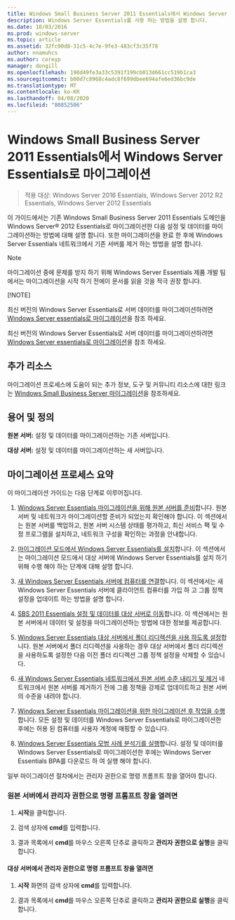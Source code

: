 ```yaml
---
title: Windows Small Business Server 2011 Essentials에서 Windows Server Essentials로 마이그레이션
description: Windows Server Essentials를 사용 하는 방법을 설명 합니다.
ms.date: 10/03/2016
ms.prod: windows-server
ms.topic: article
ms.assetid: 32fc90d8-31c5-4c7e-9fe3-483cf3c35f78
author: nnamuhcs
ms.author: coreyp
manager: dongill
ms.openlocfilehash: 190d49fe3a33c5391f199cb013d661cc519b1ca3
ms.sourcegitcommit: b00d7c8968c4adc8f699dbee694afe6ed36bc9de
ms.translationtype: MT
ms.contentlocale: ko-KR
ms.lasthandoff: 04/08/2020
ms.locfileid: "80852506"
---
```

# <a name="migrate-windows-small-business-server-2011-essentials-to-windows-server-essentials"></a>Windows Small Business Server 2011 Essentials에서 Windows Server Essentials로 마이그레이션

>적용 대상: Windows Server 2016 Essentials, Windows Server 2012 R2 Essentials, Windows Server 2012 Essentials

이 가이드에서는 기존 Windows Small Business Server 2011 Essentials 도메인을 Windows Server&reg; 2012 Essentials로 마이그레이션한 다음 설정 및 데이터를 마이그레이션하는 방법에 대해 설명 합니다. 또한 마이그레이션을 완료 한 후에 Windows Server Essentials 네트워크에서 기존 서버를 제거 하는 방법을 설명 합니다.  
  
> [!NOTE]
>  마이그레이션 중에 문제를 방지 하기 위해 Windows Server Essentials 제품 개발 팀에서는 마이그레이션을 시작 하기 전에이 문서를 읽을 것을 적극 권장 합니다.  
> 
> [!NOTE]
> 
>  최신 버전의 Windows Server Essentials로 서버 데이터를 마이그레이션하려면 [Windows Server essentials로 마이그레이션](Migrate-from-Previous-Versions-to-Windows-Server-Essentials-or-Windows-Server-Essentials-Experience.md)을 참조 하세요.  
> 
>  최신 버전의 Windows Server Essentials로 서버 데이터를 마이그레이션하려면 [Windows Server essentials로 마이그레이션](../migrate/Migrate-from-Previous-Versions-to-Windows-Server-Essentials-or-Windows-Server-Essentials-Experience.md)을 참조 하세요.  

  
## <a name="additional-resources"></a>추가 리소스  
 마이그레이션 프로세스에 도움이 되는 추가 정보, 도구 및 커뮤니티 리소스에 대한 링크는 [Windows Small Business Server 마이그레이션](https://go.microsoft.com/fwlink/?LinkId=217520)을 참조하세요.  
  
## <a name="terms-and-definitions"></a>용어 및 정의  
 **원본 서버:** 설정 및 데이터를 마이그레이션하는 기존 서버입니다.  
  
 **대상 서버:** 설정 및 데이터를 마이그레이션하는 새 서버입니다.  
  
## <a name="migration-process-summary"></a>마이그레이션 프로세스 요약  
 이 마이그레이션 가이드는 다음 단계로 이루어집니다.  
  

1.  [Windows Server Essentials 마이그레이션을 위해 원본 서버를 준비](Prepare-your-Source-Server-for-Windows-Server-Essentials-migration.md)합니다.  원본 서버 및 네트워크가 마이그레이션할 준비가 되었는지 확인해야 합니다. 이 섹션에서는 원본 서버를 백업하고, 원본 서버 시스템 상태를 평가하고, 최신 서비스 팩 및 수정 프로그램을 설치하고, 네트워크 구성을 확인하는 과정을 안내합니다.  
  
2.  [마이그레이션 모드에서 Windows Server Essentials를 설치](Install-Windows-Server-Essentials-in-migration-mode.md)합니다.  이 섹션에서는 마이그레이션 모드에서 대상 서버에 Windows Server Essentials를 설치 하기 위해 수행 해야 하는 단계에 대해 설명 합니다.  
  
3.  [새 Windows Server Essentials 서버에 컴퓨터를 연결](Join-computers-to-the-new-Windows-Server-Essentials-server.md)합니다.  이 섹션에서는 새 Windows Server Essentials 서버에 클라이언트 컴퓨터를 가입 하 고 그룹 정책 설정을 업데이트 하는 방법을 설명 합니다.  
  
4.  [SBS 2011 Essentials 설정 및 데이터를 대상 서버로 이동](Move-Windows-SBS-2011-Essentials-to-the-Destination-Server-for-migration.md)합니다.  이 섹션에서는 원본 서버에서 데이터 및 설정을 마이그레이션하는 방법에 대한 정보를 제공합니다.  
  
5.  [Windows Server Essentials 대상 서버에서 폴더 리디렉션을 사용 하도록 설정](Enable-folder-redirection-on-the-Windows-Server-Essentials-Destination-Server.md)합니다.  원본 서버에서 폴더 리디렉션을 사용하는 경우 대상 서버에서 폴더 리디렉션을 사용하도록 설정한 다음 이전 폴더 리디렉션 그룹 정책 설정을 삭제할 수 있습니다.  
  
6.  [새 Windows Server Essentials 네트워크에서 원본 서버 수준 내리기 및 제거](Demote-and-remove-the-Source-Server-from-the-new-Windows-Server-Essentials-network.md)  네트워크에서 원본 서버를 제거하기 전에 그룹 정책을 강제로 업데이트하고 원본 서버의 수준을 내려야 합니다.  
  
7.  [Windows Server Essentials 마이그레이션을 위한 마이그레이션 후 작업을 수행](Perform-post-migration-tasks-for-Windows-Server-Essentials-migration.md)합니다.  모든 설정 및 데이터를 Windows Server Essentials로 마이그레이션한 후에는 허용 된 컴퓨터를 사용자 계정에 매핑할 수 있습니다.  
  
8.  [Windows Server Essentials 모범 사례 분석기를 실행](Run-the-Windows-Server-Essentials-Best-Practices-Analyzer.md)합니다.  설정 및 데이터를 Windows Server Essentials로 마이그레이션한 후에는 Windows Server Essentials BPA를 다운로드 하 여 실행 해야 합니다.  

 일부 마이그레이션 절차에서는 관리자 권한으로 명령 프롬프트 창을 열어야 합니다.  
  
###  <a name="to-open-a-command-prompt-window-on-the-source-server-as-an-administrator"></a><a name="BKMK_OpenACommandPromptAsAdmin"></a>원본 서버에서 관리자 권한으로 명령 프롬프트 창을 열려면  
  
1.  **시작**을 클릭합니다.  
  
2.  검색 상자에 **cmd**를 입력합니다.  
  
3.  결과 목록에서 **cmd**를 마우스 오른쪽 단추로 클릭하고 **관리자 권한으로 실행**을 클릭합니다.  
  
#### <a name="to-open-a-command-prompt-window-on-the-destination-server-as-an-administrator"></a>대상 서버에서 관리자 권한으로 명령 프롬프트 창을 열려면  
  
1.  **시작** 화면의 검색 상자에 **cmd**를 입력합니다.  
  
2.  결과 목록에서 **cmd**를 마우스 오른쪽 단추로 클릭하고 **관리자 권한으로 실행**을 클릭합니다.
